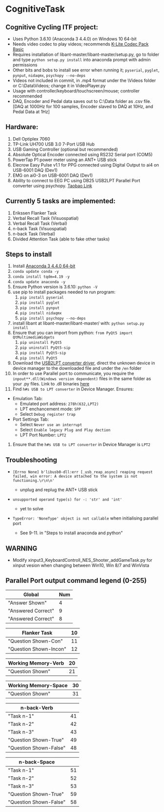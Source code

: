 # CognitiveTask

## Cognitive Cycling ITF project:

* Uses Python 3.6.10 (Anaconda 3 4.4.0) on Windows 10 64-bit
* Needs video codec to play videos; recommends [K-Lite Codec Pack Basic](https://codecguide.com/download_k-lite_codec_pack_basic.htm)
* Requires installation of libant-master/libant-master/setup.py, go to folder and type `python setup.py install` into anaconda prompt with admin permissions
* Other bits and bobs to install see error when running it; `pyserial`, `pyglet`, `pynput`, `nidaqmx`, `psychopy --no-deps`
* Videos not included in commit, in .mp4 format under the \Videos folder or C:\Data\Videos; change it in VideoPlayer.py
* Usage with controller/keyboard/touchscreen/mouse; controller recommended
* DAQ, Encoder and Pedal data saves out to C:\Data folder as .csv file.[DAQ at 1000Hz for 100 samples, Encoder slaved to DAQ at 10Hz, and Pedal Data at 1Hz]

## Hardware:

1. Dell Optiplex 7060
2. TP-Link UH700 USB 3.0 7-Port USB Hub
3. USB Gaming Controller (optional but recommended)
4. Absolute Optical Encoder connected using RS232 Serial port (COM5)
5. PowerTap P1 power meter using an ANT+ USB stick
6. Elecrow Easy Pulse v1.1 for PPG connected using Digital Output to ai4 on USB-6001 DAQ (Dev1)
7. EMG on ai0-3 on USB-6001 DAQ (Dev1)
8. Ability to connect to EEG PC using DB25 USB2LPT Parallel Port converter using psychopy. [Taobao Link](https://item.taobao.com/item.htm?spm=a1z09.2.0.0.595a2e8d7JkFOT&id=19835544254&_u=e2n4hf9r63a1)

## Currently 5 tasks are implemented:

1. Erikssen Flanker Task
2. Verbal Recall Task (Visuospatial)
3. Verbal Recall Task (Verbal)
4. n-back Task (Visuospatial)
5. n-back Task (Verbal)
6. Divided Attention Task (able to fake other tasks)

## Steps to install

1. Install [Anaconda 3 4.4.0 64-bit](https://repo.anaconda.com/archive/Anaconda3-4.4.0-Windows-x86_64.exe)
2. `conda update conda -y`
3. `conda install tqdm=4.19 -y`
4. `conda update anaconda -y`
5. Ensure Python version is 3.6.10: `python -V`
6. use pip to install packages needed to run program: 
    1. `pip install pyserial`
    2. `pip install pyglet`
    3. `pip install pynput`
    4. `pip install nidaqmx`
    5. `pip install psychopy --no-deps`
7. install libant at libant-master/libant-master/ with: `python setup.py install`
8. Ensure that you can import from python: `from PyQt5 import QtMultimediaWidgets`
    1. `pip uninstall PyQt5`
    2. `pip uninstall PyQt5-sip`
    3. `pip install PyQt5-sip`
    4. `pip install PyQt5`
9. Download the [USB2LPT converter driver](https://www-user.tu-chemnitz.de/~heha/basteln/PC/USB2LPT/index.en.htm), direct the unknown device in device manager to the downloaded file and under the `/en` folder
10. In order to use Parallel port to communicate, you require the `inpout**.dll(Windows version dependent)` files in the same folder as your .py files. Link to .dll binaries [here](http://www.highrez.co.uk/downloads/inpout32/)
11. Find `h#s USB to LPT converter` in Device Manager. Ensures:
* Emulation Tab:
    * Emulated port address: `278h(632,LPT2)`
    * LPT enchancement mode: `SPP`
    * Select `Debug register trap`
* Port Settings Tab:
    * Select `Never use an interrupt`
    * Select `Enable legacy Plug and Play dection`
    * LPT Port Number: `LPT2`
1.  Ensure that the `h#s USB to LPT converter` in Device Manager is `LPT2`

## Troubleshooting
* ```[Errno None] b'libusb0-dll:err [_usb_reap_async] reaping request failed, win error: A device attached to the system is not functioning.\r\n\n' ```
    * unplug and replug the ANT+ USB stick

* ```unsupported operand type(s) for -: 'str' and 'int'```
    * yet to solve

* ```TypeError: 'NoneType' object is not callable``` when initialising parallel port
    * See 9-11. in "Steps to install anaconda and python"

## WARNING

* Modify xinput3_KeyboardControll_NES_Shooter_addGameTask.py for xinput vesion when changing between Win10, Win 8/7 and WinVista

## Parallel Port output command legend (0-255)

| Global                |Num|
|-----------------------|---|
|"Answer Shown"         |4  |
|"Answered Correct"     |9  |
|"Answered Correct"     |8  |


| Flanker Task          |10 |
|-----------------------|---|
|"Question Shown-Con"   |11 |
|"Question Shown-Incon" |12 |


| Working Memory-Verb   |20 |
|-----------------------|---|
|"Question Shown"       |21 |


| Working Memory-Space |30 |
|----------------------|---|
|"Question Shown"      |31 |


| n-back-Verb           |   |
|-----------------------|---|
|"Task n-1"             |41 |
|"Task n-2"             |42 |
|"Task n-3"             |43 |
|"Question Shown-True"  |49 |
|"Question Shown-False" |48 |


| n-back-Space          |   |
|-----------------------|---|
|"Task n-1"             |51 |
|"Task n-2"             |52 |
|"Task n-3"             |53 |
|"Question Shown-True"  |59 |
|"Question Shown-False" |58 |